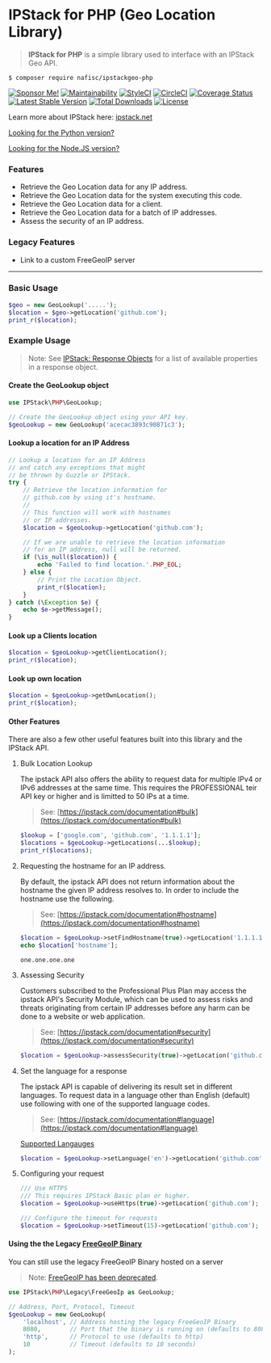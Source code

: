 # IPStack for PHP (Geo Location Library)
> **IPStack for PHP** is a simple library used to interface with an IPStack Geo API.

```
$ composer require nafisc/ipstackgeo-php
```

[![Sponsor Me!](https://img.shields.io/badge/%F0%9F%92%B8-Sponsor%20Me!-blue)](https://github.com/sponsors/nathan-fiscaletti)
[![Maintainability](https://api.codeclimate.com/v1/badges/2cbb563c1ef04059df2d/maintainability)](https://codeclimate.com/github/nathan-fiscaletti/ipstackgeo-php/maintainability)
[![StyleCI](https://styleci.io/repos/115560334/shield?style=flat)](https://styleci.io/repos/115560334)
[![CircleCI](https://circleci.com/gh/nathan-fiscaletti/ipstackgeo-php.svg?style=svg)](https://circleci.com/gh/nathan-fiscaletti/ipstackgeo-php)
[![Coverage Status](https://coveralls.io/repos/github/nathan-fiscaletti/ipstackgeo-php/badge.svg)](https://coveralls.io/github/nathan-fiscaletti/ipstackgeo-php)
[![Latest Stable Version](https://poser.pugx.org/nafisc/ipstackgeo-php/v/stable?format=flat)](https://packagist.org/packages/nafisc/ipstackgeo-php)
[![Total Downloads](https://poser.pugx.org/nafisc/ipstackgeo-php/downloads?format=flat)](https://packagist.org/packages/nafisc/ipstackgeo-php)
[![License](https://poser.pugx.org/nafisc/ipstackgeo-php/license?format=flat)](https://packagist.org/packages/nafisc/ipstackgeo-php)

Learn more about IPStack here: [ipstack.net](https://ipstack.com/product)

[Looking for the Python version?](https://github.com/nathan-fiscaletti/ipstackgeo-py)

[Looking for the Node.JS version?](https://github.com/nathan-fiscaletti/ipstackgeo-js)

### Features
* Retrieve the Geo Location data for any IP address.
* Retrieve the Geo Location data for the system executing this code.
* Retrieve the Geo Location data for a client.
* Retrieve the Geo Location data for a batch of IP addresses.
* Assess the security of an IP address.

### Legacy Features
* Link to a custom FreeGeoIP server

---

### Basic Usage

```php
$geo = new GeoLookup('.....');
$location = $geo->getLocation('github.com');
print_r($location);
```

### Example Usage

> Note: See [IPStack: Response Objects](https://ipstack.com/documentation#objects) for a list of available properties in a response object.

#### Create the GeoLookup object

```php
use IPStack\PHP\GeoLookup;

// Create the GeoLookup object using your API key.
$geoLookup = new GeoLookup('acecac3893c90871c3');
```

#### Lookup a location for an IP Address

```php
// Lookup a location for an IP Address
// and catch any exceptions that might
// be thrown by Guzzle or IPStack.
try {
    // Retrieve the location information for 
    // github.com by using it's hostname.
    // 
    // This function will work with hostnames
    // or IP addresses.
    $location = $geoLookup->getLocation('github.com');

    // If we are unable to retrieve the location information
    // for an IP address, null will be returned.
    if (\is_null($location)) {
        echo 'Failed to find location.'.PHP_EOL;
    } else {
        // Print the Location Object.
        print_r($location);
    }
} catch (\Exception $e) {
    echo $e->getMessage();
}
```

#### Look up a Clients location

```php
$location = $geoLookup->getClientLocation();
print_r($location);
```

#### Look up own location
```php
$location = $geoLookup->getOwnLocation();
print_r($location);
```

#### Other Features

There are also a few other useful features built into this library and the IPStack API.

1. Bulk Location Lookup

   The ipstack API also offers the ability to request data for multiple IPv4 or IPv6 addresses at the same time. This requires the PROFESSIONAL teir API key or higher and is limitted to 50 IPs at a time.
   > See: [https://ipstack.com/documentation#bulk](https://ipstack.com/documentation#bulk)

   ```php
   $lookup = ['google.com', 'github.com', '1.1.1.1'];
   $locations = $geoLookup->getLocations(...$lookup);
   print_r($locations);
   ```

2. Requesting the hostname for an IP address.

   By default, the ipstack API does not return information about the hostname the given IP address resolves to. In order to include the hostname use the following.
   > See: [https://ipstack.com/documentation#hostname](https://ipstack.com/documentation#hostname)

   ```php
   $location = $geoLookup->setFindHostname(true)->getLocation('1.1.1.1');
   echo $location['hostname'];
   ```

   ```
   one.one.one.one
   ```

3. Assessing Security

   Customers subscribed to the Professional Plus Plan may access the ipstack API's Security Module, which can be used to assess risks and threats originating from certain IP addresses before any harm can be done to a website or web application.
   > See: [https://ipstack.com/documentation#security](https://ipstack.com/documentation#security)

   ```php
   $location = $geoLookup->assessSecurity(true)->getLocation('github.com');
   ```

4. Set the language for a response

   The ipstack API is capable of delivering its result set in different languages. To request data in a language other than English (default) use following with one of the supported language codes.
   > See: [https://ipstack.com/documentation#language](https://ipstack.com/documentation#language)

   [Supported Langauges](https://ipstack.com/documentation#language)

   ```php
   $location = $geoLookup->setLanguage('en')->getLocation('github.com');
   ```

5. Configuring your request

   ```php
   /// Use HTTPS
   /// This requires IPStack Basic plan or higher.
   $location = $geoLookup->useHttps(true)->getLocation('github.com');

   /// Configure the timeout for requests
   $location = $geoLookup->setTimeout(15)->getLocation('github.com');
   ```


#### Using the the Legacy [FreeGeoIP Binary](https://github.com/fiorix/freegeoip/releases/)

You can still use the legacy FreeGeoIP Binary hosted on a server
> Note: [FreeGeoIP has been deprecated](https://github.com/apilayer/freegeoip/#freegeoip---important-announcement).

```php
use IPStack\PHP\Legacy\FreeGeoIp as GeoLookup;

// Address, Port, Protocol, Timeout
$geoLookup = new GeoLookup(
    'localhost', // Address hosting the legacy FreeGeoIP Binary
    8080,        // Port that the binary is running on (defaults to 8080)
    'http',      // Protocol to use (defaults to http)
    10           // Timeout (defaults to 10 seconds)
);
```
